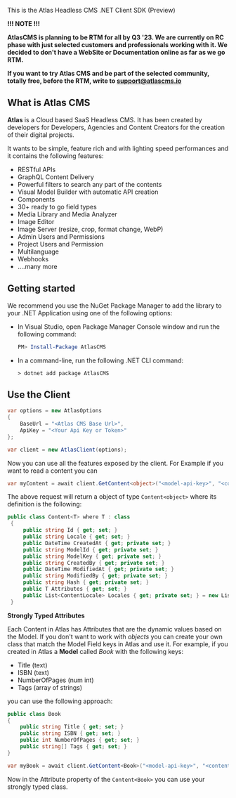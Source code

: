
This is the Atlas Headless CMS .NET Client SDK (Preview)

**!!! NOTE !!!**

**AtlasCMS is planning to be RTM for all by Q3 '23.
We are currently on RC phase with just selected customers and professionals working with it.
We decided to don't have a WebSite or Documentation online as far as we go RTM.**

**If you want to try Atlas CMS and be part of the selected community, totally free, before the RTM, write to support@atlascms.io**

## What is Atlas CMS
**Atlas** is a Cloud based SaaS Headless CMS. It has been created by developers for Developers, Agencies and Content Creators  for the creation of their digital projects.

It wants to be simple, feature rich and with lighting speed performances and it contains the following features:

- RESTful APIs  
- GraphQL Content Delivery
- Powerful filters to search any part of the contents
- Visual Model Builder with automatic API creation
- Components
- 30+ ready to go field types
- Media Library and Media Analyzer
- Image Editor
- Image Server (resize, crop, format change, WebP)
- Admin Users and Permissions
- Project Users and Permission
- Multilanguage
- Webhooks
- ....many more



## Getting started

We recommend you use the NuGet Package Manager to add the library to your .NET Application using one of the following options:

- In Visual Studio, open Package Manager Console window and run the following command:

  ```powershell
  PM> Install-Package AtlasCMS
  ```

- In a command-line, run the following .NET CLI command:

  ```console
  > dotnet add package AtlasCMS
## Use the Client

```csharp
var options = new AtlasOptions 
{
    BaseUrl = "<Atlas CMS Base Url>",
	ApiKey = "<Your Api Key or Token>"
};

var client = new AtlasClient(options);
```
Now you can use all the features exposed by the client. For Example if you want to read a content you can

```csharp
var myContent = await client.GetContent<object>("<model-api-key>", "<content-id>");
```
The above request will return a object of type `Content<object>` where its definition is the following:

```csharp
public class Content<T> where T : class
 {
     public string Id { get; set; }
     public string Locale { get; set; }
     public DateTime CreatedAt { get; private set; }
     public string ModelId { get; private set; }
     public string ModelKey { get; private set; }
     public string CreatedBy { get; private set; }
     public DateTime ModifiedAt { get; private set; }
     public string ModifiedBy { get; private set; }
     public string Hash { get; private set; }
     public T Attributes { get; set; }
     public List<ContentLocale> Locales { get; private set; } = new List<ContentLocale>();
 }
```
**Strongly Typed Attributes**

Each Content in Atlas has Attributes that are the dynamic values based on the Model.
If you don't want to work with *objects* you can create your own class that match the Model Field keys in Atlas and use it.
For example, if you created in Atlas a **Model** called *Book* with the following keys:

 - Title (text)
 - ISBN (text)
 - NumberOfPages (num int)
 - Tags (array of strings)

you can use the following approach:

```csharp
public class Book
{
	public string Title { get; set; }
	public string ISBN { get; set; }
	public int NumberOfPages { get; set; }
	public string[] Tags { get; set; }
}

var myBook = await client.GetContent<Book>("<model-api-key>", "<content-id>");
```
Now in the Attribute property of the `Content<Book>` you can use your strongly typed class.
